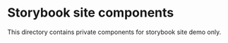 # Storybook site components

This directory contains private components for storybook site demo only.
